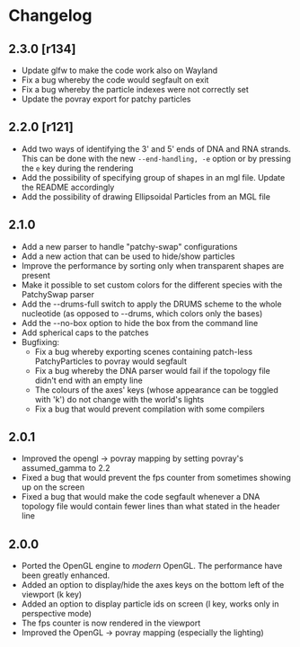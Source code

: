 # Changelog

## 2.3.0 [r134]

* Update glfw to make the code work also on Wayland
* Fix a bug whereby the code would segfault on exit
* Fix a bug whereby the particle indexes were not correctly set
* Update the povray export for patchy particles

## 2.2.0 [r121]

* Add two ways of identifying the 3' and 5' ends of DNA and RNA strands. This can be done with the new `--end-handling, -e` option or by pressing the `e` key during the rendering
* Add the possibility of specifying group of shapes in an mgl file. Update the README accordingly
* Add the possibility of drawing Ellipsoidal Particles from an MGL file

## 2.1.0

* Add a new parser to handle "patchy-swap" configurations
* Add a new action that can be used to hide/show particles
* Improve the performance by sorting only when transparent shapes are present
* Make it possible to set custom colors for the different species with the PatchySwap parser
* Add the --drums-full switch to apply the DRUMS scheme to the whole nucleotide (as opposed to --drums, which colors only the bases)
* Add the --no-box option to hide the box from the command line
* Add spherical caps to the patches
* Bugfixing:
	* Fix a bug whereby exporting scenes containing patch-less PatchyParticles to povray would segfault
	* Fix a bug whereby the DNA parser would fail if the topology file didn't end with an empty line
	* The colours of the axes' keys (whose appearance can be toggled with 'k') do not change with the world's lights
	* Fix a bug that would prevent compilation with some compilers

## 2.0.1 

* Improved the opengl -> povray mapping by setting povray's assumed_gamma to 2.2
* Fixed a bug that would prevent the fps counter from sometimes showing up on the screen
* Fixed a bug that would make the code segfault whenever a DNA topology file would contain fewer lines than what stated in the header line

## 2.0.0

* Ported the OpenGL engine to *modern* OpenGL. The performance have been greatly enhanced.
* Added an option to display/hide the axes keys on the bottom left of the viewport (k key)
* Added an option to display particle ids on screen (l key, works only in perspective mode)
* The fps counter is now rendered in the viewport
* Improved the OpenGL -> povray mapping (especially the lighting)
